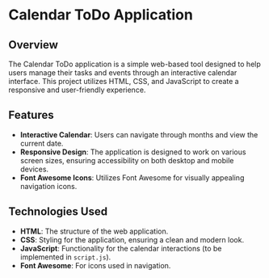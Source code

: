 # Calendar ToDo Application

## Overview

The Calendar ToDo application is a simple web-based tool designed to help users manage their tasks and events through an interactive calendar interface. This project utilizes HTML, CSS, and JavaScript to create a responsive and user-friendly experience.

## Features

- **Interactive Calendar**: Users can navigate through months and view the current date.
- **Responsive Design**: The application is designed to work on various screen sizes, ensuring accessibility on both desktop and mobile devices.
- **Font Awesome Icons**: Utilizes Font Awesome for visually appealing navigation icons.

## Technologies Used

- **HTML**: The structure of the web application.
- **CSS**: Styling for the application, ensuring a clean and modern look.
- **JavaScript**: Functionality for the calendar interactions (to be implemented in `script.js`).
- **Font Awesome**: For icons used in navigation.
